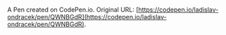 # 

A Pen created on CodePen.io. Original URL: [https://codepen.io/ladislav-ondracek/pen/QWNBGdR](https://codepen.io/ladislav-ondracek/pen/QWNBGdR).


